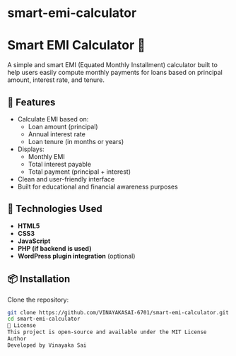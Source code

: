 ﻿# smart-emi-calculator
# Smart EMI Calculator 💸

A simple and smart EMI (Equated Monthly Installment) calculator built to help users easily compute monthly payments for loans based on principal amount, interest rate, and tenure.

## 🔧 Features

- Calculate EMI based on:
  - Loan amount (principal)
  - Annual interest rate
  - Loan tenure (in months or years)
- Displays:
  - Monthly EMI
  - Total interest payable
  - Total payment (principal + interest)
- Clean and user-friendly interface
- Built for educational and financial awareness purposes

## 🚀 Technologies Used

- **HTML5**
- **CSS3**
- **JavaScript**
- **PHP (if backend is used)**
- **WordPress plugin integration** (optional)

## 📦 Installation

Clone the repository:

```bash
git clone https://github.com/VINAYAKASAI-6701/smart-emi-calculator.git
cd smart-emi-calculator
📄 License
This project is open-source and available under the MIT License
Author
Developed by Vinayaka Sai
